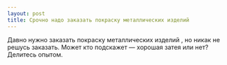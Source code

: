 ```yaml
---
layout: post 
title: Срочно надо заказать покраску металлических изделий ‌ 
--- 
```

Давно нужно заказать покраску металлических изделий ‌, но никак не решусь заказать. Может кто подскажет — хорошая затея или нет? Делитесь опытом.